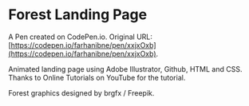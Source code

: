 # Forest Landing Page

A Pen created on CodePen.io. Original URL: [https://codepen.io/farhanibne/pen/xxjxOxb](https://codepen.io/farhanibne/pen/xxjxOxb).

Animated landing page using Adobe Illustrator, Github, HTML and CSS. Thanks to Online Tutorials on YouTube for the tutorial.

Forest graphics designed by brgfx / Freepik.

